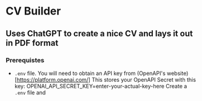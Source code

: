 # CV Builder
## Uses ChatGPT to create a nice CV and lays it out in PDF format

### Prerequistes
- `.env` file. You will need to obtain an API key from (OpenAPI's website)[https://platform.openai.com/] This stores your OpenAPI Secret with this key:
  OPENAI_API_SECRET_KEY=enter-your-actual-key-here
Create a `.env` file and 
